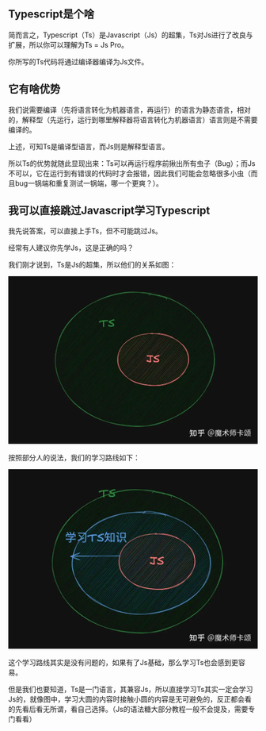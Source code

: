 ## Typescript是个啥
简而言之，Typescript（Ts）是Javascript（Js）的超集，Ts对Js进行了改良与扩展，所以你可以理解为Ts = Js Pro。

你所写的Ts代码将通过编译器编译为Js文件。

## 它有啥优势
我们说需要编译（先将语言转化为机器语言，再运行）的语言为静态语言，相对的，解释型（先运行，运行到哪里解释器将语言转化为机器语言）语言则是不需要编译的。

上述，可知Ts是编译型语言，而Js则是解释型语言。

所以Ts的优势就随此显现出来：Ts可以再运行程序前揪出所有虫子（Bug）；而Js不可以，它在运行到有错误的代码时才会报错，因此我们可能会忽略很多小虫（而且bug一锅端和重复测试一锅端，哪一个更爽？）。

## 我可以直接跳过Javascript学习Typescript
我先说答案，可以直接上手Ts，但不可能跳过Js。

经常有人建议你先学Js，这是正确的吗？

我们刚才说到，Ts是Js的超集，所以他们的关系如图：

![图片](./img/QQ987678998765432.png)

按照部分人的说法，我们的学习路线如下：

![图片](./img/QQ123456543.png)

这个学习路线其实是没有问题的，如果有了Js基础，那么学习Ts也会感到更容易。

但是我们也要知道，Ts是一门语言，其兼容Js，所以直接学习Ts其实一定会学习Js的，就像图中，学习大圆的内容时接触小圆的内容是无可避免的，反正都会看的先看后看无所谓，看自己选择。（Js的语法糖大部分教程一般不会提及，需要专门看看）
